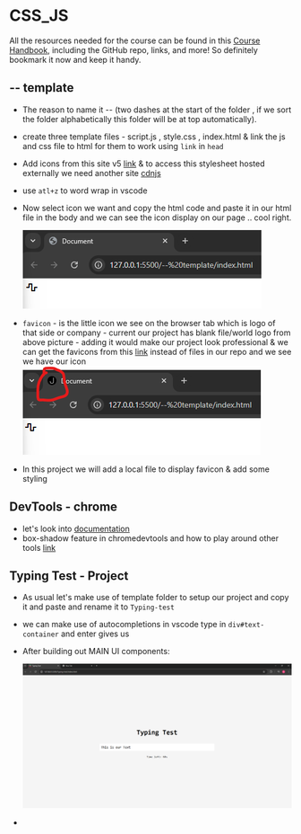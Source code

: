 # CSS_JS

All the resources needed for the course can be found in this [Course Handbook](https://sweet-tellurium-e16.notion.site/JS-CSS-Projects-Handbook-12ab2273e75280118369d9af8a6a9622), including the GitHub repo, links, and more! So definitely bookmark it now and keep it handy.

## -- template

- The reason to name it -- (two dashes at the start of the folder , if we sort the folder alphabetically this folder will be at top automatically).
- create three template files - script.js , style.css , index.html & link the js and css file to html for them to work using `link` in `head`
- Add icons from this site v5 [link](https://fontawesome.com/v5/search?o=r&m=free) & to access this stylesheet hosted externally we need another site [cdnjs](https://cdnjs.com/libraries/font-awesome)
- use `atl+z` to word wrap in vscode
- Now select icon we want and copy the html code and paste it in our html file in the body and we can see the icon display on our page .. cool right.

  ![alt text](Images/template/image.png)

- `favicon` - is the little icon we see on the browser tab which is logo of that side or company - current our project has blank file/world logo from above picture - adding it would make our project look professional & we can get the favicons from this [link](https://css-tricks.com/favicons-next-to-external-links/) instead of files in our repo and we see we have our icon
  ![alt text](Images/template/image_1.png)
- In this project we will add a local file to display favicon & add some styling

## DevTools - chrome

- let's look into [documentation](https://developer.chrome.com/docs/devtools/overview)
- box-shadow feature in chromedevtools and how to play around other tools [link](https://academy.zerotomastery.io/courses/front-end-projects/lectures/58383348)

## Typing Test - Project

- As usual let's make use of template folder to setup our project and copy it and paste and rename it to `Typing-test`
- we can make use of autocompletions in vscode type in `div#text-container` and enter gives us <div id="text-container"></div>
- After building out MAIN UI components:

  ![alt text](Images/Typing-Test/image.png)

- 